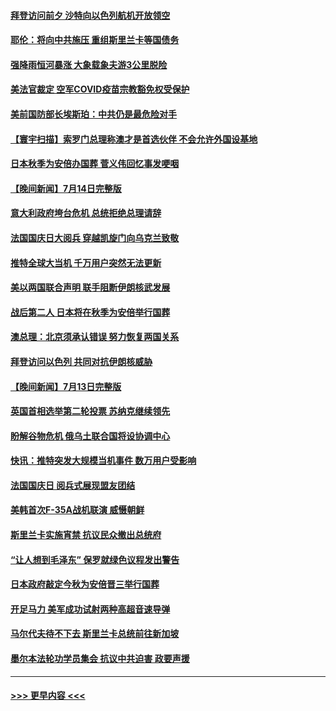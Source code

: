 #### [拜登访问前夕 沙特向以色列航机开放领空](../pages/prog202/a103479893.md?t=07152151) 
#### [耶伦：将向中共施压 重组斯里兰卡等国债务](../pages/prog202/a103479822.md?t=07152151) 
#### [强降雨恒河暴涨 大象载象夫游3公里脱险](../pages/prog202/a103479827.md?t=07152151) 
#### [美法官裁定 空军COVID疫苗宗教豁免权受保护](../pages/prog202/a103479831.md?t=07152151) 
#### [美前国防部长埃斯珀：中共仍是最危险对手](../pages/prog202/a103479668.md?t=07152151) 
#### [【寰宇扫描】索罗门总理称澳才是首选伙伴 不会允许外国设基地](../pages/prog202/a103479612.md?t=07152151) 
#### [日本秋季为安倍办国葬 菅义伟回忆事发哽咽](../pages/prog202/a103479608.md?t=07152151) 
#### [【晚间新闻】7月14日完整版](../pages/prog202/a103479557.md?t=07152151) 
#### [意大利政府垮台危机 总统拒绝总理请辞](../pages/prog202/a103479488.md?t=07152151) 
#### [法国国庆日大阅兵 穿越凯旋门向乌克兰致敬](../pages/prog202/a103479492.md?t=07152151) 
#### [推特全球大当机 千万用户突然无法更新](../pages/prog202/a103479490.md?t=07152151) 
#### [美以两国联合声明 联手阻断伊朗核武发展](../pages/prog202/a103479494.md?t=07152151) 
#### [战后第二人 日本将在秋季为安倍举行国葬](../pages/prog202/a103479496.md?t=07152151) 
#### [澳总理：北京须承认错误 努力恢复两国关系](../pages/prog202/a103479406.md?t=07152151) 
#### [拜登访问以色列 共同对抗伊朗核威胁](../pages/prog202/a103479345.md?t=07152151) 
#### [【晚间新闻】7月13日完整版](../pages/prog202/a103478796.md?t=07152151) 
#### [英国首相选举第二轮投票 苏纳克继续领先](../pages/prog202/a103479335.md?t=07152151) 
#### [盼解谷物危机 俄乌土联合国将设协调中心](../pages/prog202/a103479343.md?t=07152151) 
#### [快讯：推特突发大规模当机事件 数万用户受影响](../pages/prog202/a103479331.md?t=07152151) 
#### [法国国庆日 阅兵式展现盟友团结](../pages/prog202/a103479333.md?t=07152151) 
#### [美韩首次F-35A战机联演 威慑朝鲜](../pages/prog202/a103479340.md?t=07152151) 
#### [斯里兰卡实施宵禁 抗议民众撤出总统府](../pages/prog202/a103479337.md?t=07152151) 
#### [“让人想到毛泽东” 保罗就绿色议程发出警告](../pages/prog202/a103479066.md?t=07152151) 
#### [日本政府敲定今秋为安倍晋三举行国葬](../pages/prog202/a103479020.md?t=07152151) 
#### [开足马力 美军成功试射两种高超音速导弹](../pages/prog202/a103479071.md?t=07152151) 
#### [马尔代夫待不下去 斯里兰卡总统前往新加坡](../pages/prog202/a103479057.md?t=07152151) 
#### [墨尔本法轮功学员集会 抗议中共迫害 政要声援](../pages/prog202/a103479031.md?t=07152151) 

----
#### [ >>> 更早内容 <<< ](../indexes/prog202-earlier.md)
